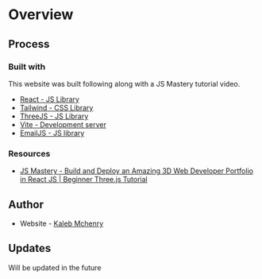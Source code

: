 # Overview

## Process

### Built with

This website was built following along with a JS Mastery tutorial video.

- <a href="https://reactjs.org/" target="_blank">React - JS Library</a>
- <a href="https://tailwindcss.com/" target="_blank">Tailwind - CSS Library</a>
- <a href="https://threejs.org/" target="_blank">ThreeJS - JS Library</a>
- <a href="https://vitejs.dev/)" target="_blank">Vite - Development server</a>
- <a href="https://emailjs.com/" target="_blank">EmailJS - JS library</a>

<!-- - [React](https://reactjs.org/) - JS library
- [Tailwind](https://tailwindcss.com/) - CSS library
- [Three](https://threejs.org/) - JS Library
- [Vite](https://vitejs.dev/) - Development server
- [Emailjs](https://emailjs.com/) - Email JS library -->

### Resources

- [JS Mastery - Build and Deploy an Amazing 3D Web Developer Portfolio in React JS | Beginner Three.js Tutorial](https://www.youtube.com/watch?v=0fYi8SGA20k)

## Author

- Website - [Kaleb Mchenry](https://www.your-site.com)

## Updates

Will be updated in the future
